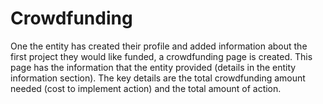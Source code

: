 # Crowdfunding

One the entity has created their profile and added information about the first project they would like funded, a crowdfunding page is created. This page has the information that the entity provided (details in the entity information section). The key details are the total crowdfunding amount needed (cost to implement action) and the total amount of action.&#x20;
